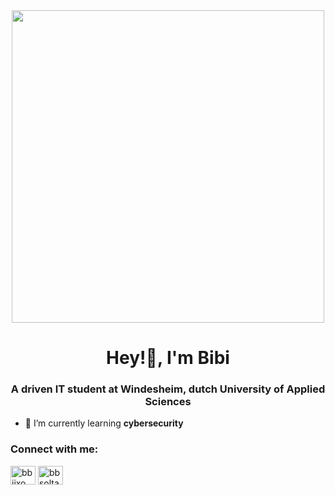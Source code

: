   <div align="center">
  <a href="https://github.com/emsoltana">
    <img src="[https://64.media.tumblr.com/bd4c2c7ff27ff98233abed3c58be1809/6c5f17b87a8c979b-db/s1280x1920/25d0cd733cd6725aa7960c1595502bdb284266ec.gifv](https://i.pinimg.com/originals/96/25/1e/96251e36ce717d55f4c61a081ab9180a.gif)" width="500">
  </a>
</div>
<h1 align="center">Hey!👋, I'm Bibi</h1>
<h3 align="center">A driven IT student at Windesheim, dutch University of Applied Sciences</h3>

- 🌱 I’m currently learning **cybersecurity**

<h3 align="left">Connect with me:</h3>
<p align="left">
<a href="https://twitter.com/bbiixo" target="blank"><img align="center" src="https://raw.githubusercontent.com/rahuldkjain/github-profile-readme-generator/master/src/images/icons/Social/twitter.svg" alt="bbiixo" height="30" width="40" /></a>
<a href="https://linkedin.com/in/bbsoltana" target="blank"><img align="center" src="https://raw.githubusercontent.com/rahuldkjain/github-profile-readme-generator/master/src/images/icons/Social/linked-in-alt.svg" alt="bbsoltana" height="30" width="40" /></a>
</p>
